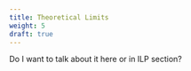 ```yaml
---
title: Theoretical Limits
weight: 5
draft: true
---
```


Do I want to talk about it here or in ILP section?
